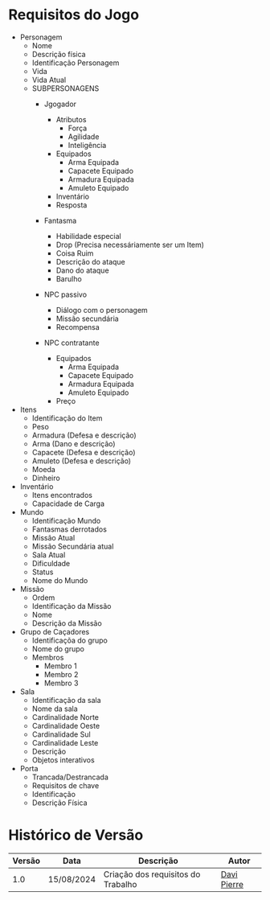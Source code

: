 # Requisitos do Jogo 

- Personagem
  - Nome
  - Descrição física
  - Identificação Personagem
  - Vida
  - Vida Atual
  - SUBPERSONAGENS
    - Jgogador
      - Atributos
        - Força
        - Agilidade
        - Inteligência
      - Equipados
        - Arma Equipada
        - Capacete Equipado
        - Armadura Equipada
        - Amuleto Equipado
      - Inventário
      - Resposta 
    - Fantasma
      - Habilidade especial
      - Drop (Precisa necessáriamente ser um Item)
      - Coisa Ruim 
      - Descrição do ataque
      - Dano do ataque
      - Barulho
    - NPC passivo
      - Diálogo com o personagem
      - Missão secundária
      - Recompensa

    - NPC contratante
      - Equipados
        - Arma Equipada
        - Capacete Equipado
        - Armadura Equipada
        - Amuleto Equipado
      - Preço 
- Itens
  - Identificação do Item
  - Peso
  - Armadura  (Defesa e descrição)
  - Arma      (Dano e descrição)
  - Capacete  (Defesa e descrição)
  - Amuleto   (Defesa e descrição)
  - Moeda
  - Dinheiro
- Inventário
  - Itens encontrados
  - Capacidade de Carga
- Mundo
  - Identificação Mundo 
  - Fantasmas derrotados
  - Missão Atual
  - Missão Secundária atual
  - Sala Atual
  - Dificuldade
  - Status
  - Nome do Mundo
- Missão
  - Ordem 
  - Identificação da Missão
  - Nome 
  - Descrição da Missão
- Grupo de Caçadores
  - Identificaçõa do grupo
  - Nome do grupo
  - Membros
    - Membro 1
    - Membro 2
    - Membro 3
- Sala
  - Identificação da sala
  - Nome da sala
  - Cardinalidade Norte
  - Cardinalidade Oeste
  - Cardinalidade Sul
  - Cardinalidade Leste
  - Descrição 
  - Objetos interativos
- Porta
  - Trancada/Destrancada
  - Requisitos de chave
  - Identificação 
  - Descrição Física

# Histórico de Versão 
| Versão | Data       | Descrição                          | Autor                                        |
| ------ | ---------- | ---------------------------------- | -------------------------------------------- |
| 1.0    | 15/08/2024 | Criação dos requisitos do Trabalho | [Davi Pierre](https://github.com/DaviPierre) |
